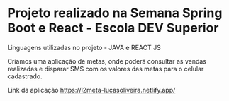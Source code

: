 # Projeto realizado na Semana Spring Boot e React - Escola DEV Superior

Linguagens utilizadas no projeto - JAVA e REACT JS

Criamos uma aplicação de metas, onde poderá consultar as vendas realizadas e disparar SMS com os valores das metas para o celular cadastrado.

Link da aplicação https://l2meta-lucasoliveira.netlify.app/
